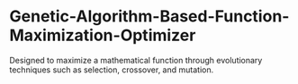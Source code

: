 # Genetic-Algorithm-Based-Function-Maximization-Optimizer
 Designed to maximize a mathematical function through evolutionary techniques such as selection, crossover, and mutation.
